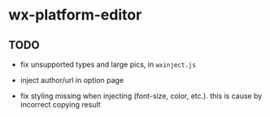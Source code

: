 # wx-platform-editor

## TODO

- fix unsupported types and large pics, in `wxinject.js`

- inject author/url in option page

- fix styling missing when injecting (font-size, color, etc.). this is cause by incorrect copying result
